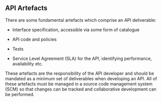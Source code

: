 <!-- order:1 -->
## API Artefacts

There are some fundamental artefacts which comprise an API deliverable:

-   Interface specification, accessible via some form of catalogue

-   API code and policies

-   Tests

-   Service Level Agreement (SLA) for the API, identifying performance,
    availability etc.

These artefacts are the responsibility of the API developer and should
be mandated as a minimum set of deliverables when developing an API. All
of these artefacts must be managed in a source code management system
(SCM) so that changes can be tracked and collaborative development can
be performed.
